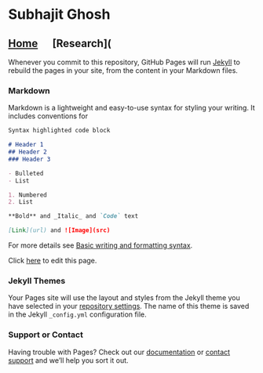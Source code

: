 # Subhajit Ghosh

## [Home](https://subhajitgithub2019.github.io/subhajit_ghosh-math/)&nbsp;&nbsp;&nbsp;&nbsp;&nbsp;&nbsp;[Research](



Whenever you commit to this repository, GitHub Pages will run [Jekyll](https://jekyllrb.com/) to rebuild the pages in your site, from the content in your Markdown files.

### Markdown

Markdown is a lightweight and easy-to-use syntax for styling your writing. It includes conventions for

```markdown
Syntax highlighted code block

# Header 1
## Header 2
### Header 3

- Bulleted
- List

1. Numbered
2. List

**Bold** and _Italic_ and `Code` text

[Link](url) and ![Image](src)
```

For more details see [Basic writing and formatting syntax](https://docs.github.com/en/github/writing-on-github/getting-started-with-writing-and-formatting-on-github/basic-writing-and-formatting-syntax).

Click [here](https://github.com/subhajitgithub2019/subhajit_ghosh-math-home_page/edit/gh-pages/index.md) to edit this page.

### Jekyll Themes

Your Pages site will use the layout and styles from the Jekyll theme you have selected in your [repository settings](https://github.com/subhajitgithub2019/subhajit_ghosh-math-home_page/settings/pages). The name of this theme is saved in the Jekyll `_config.yml` configuration file.

### Support or Contact

Having trouble with Pages? Check out our [documentation](https://docs.github.com/categories/github-pages-basics/) or [contact support](https://support.github.com/contact) and we’ll help you sort it out.



